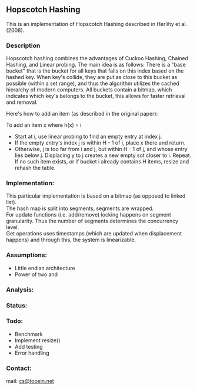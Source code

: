 ## Hopscotch Hashing

This is an implementation of Hopscotch Hashing described in Herlihy et al. (2008).


### Description
Hopscotch hashing combines the advantages of Cuckoo Hashing, Chained Hashing, and Linear probing. The main idea is as follows: There is a "base bucket" that is the bucket for all keys that falls on this index based on the hashed key. When key's collide, they are put as close to this bucket as possible (within a set range), and thus the algorithm utilizes the cached hierarchy of modern computers. All buckets contain a bitmap, which indicates which key's belongs to the bucket, this allows for faster retrieval and removal.


Here's how to add an item (as described in the original paper):

To add an item x where h(x) = i  
- Start at i, use linear probing to find an empty entry at index j.
- If the empty entry's index j is within H - 1 of i, place x there and return.
- Otherwise, j is too far from i and j, but within H - 1 of j, and whose entry lies below j. Displacing y to j creates a new empty sot closer to i. Repeat. If no such item exists, or if bucket i already contains H items, resize and rehash the table.


### Implementation:  
This particular implementation is based on a bitmap (as opposed to linked list).  
The hash map is split into segments, segments are wrapped.  
For update functions (i.e. add/remove) locking happens on segment granularity. Thus the number of segments determines the concurrency level.  
Get operations uses timestamps (which are updated when displacement happens) and through this, the system is linearizable.


### Assumptions:  
- Little endian architecture
- Power of two <nbuckets> and <nsegments>

### Analysis:


### Status:


### Todo:  
- Benchmark
- Implement resize()
- Add testing
- Error handling

### Contact:
mail: cs@tooein.net
